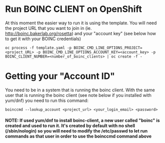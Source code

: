 Run BOINC CLIENT on OpenShift
=====================

At this moment the easier way to run it is using the template. You will need the project URL that you want to join in (ie. http://boinc.bakerlab.org/rosetta) and your "account key" (see below how to get it with your BOINC credentials)

```
oc process -f template.yaml -p BOINC_CMD_LINE_OPTIONS_PROJECT=<project_URL> -p BOINC_CMD_LINE_OPTIONS_ACCOUNT_KEY=<account_key> -p BOINC_CLIENT_NUMBER=<number_of_boinc_clients> | oc create -f - 
```

Getting your "Account ID"
=====================

You need to be in a system that is running the boinc client. With the same user that is running the boinc client (see note below if you installed with yum/dnf) you need to run this command:

`boinccmd --lookup_account <project_url> <your_login_email> <password>`

#### NOTE: If used yum/dnf to install boinc-client, a new user called "boinc" is created and used to run it. It's created by default with no shell (/sbin/nologin) so you will need to modify the /etc/passwd to let run commands as that user in order to use the boinccmd command above
